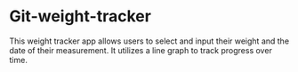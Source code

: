 # Git-weight-tracker
This weight tracker app allows users to select and input their weight and the date of their measurement. It utilizes a line graph to track progress over time.
